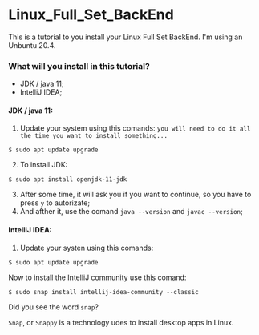 # Linux_Full_Set_BackEnd
This is a tutorial to you install your  Linux Full Set BackEnd. I'm using an Unbuntu 20.4.

### What will you install in this tutorial?
* JDK / java 11;
* IntelliJ IDEA;

#### JDK / java 11:
1. Update your system using this comands: `you will need to do it all the time you want to install something...`
```
$ sudo apt update upgrade
```
2. To install JDK:
``` 
$ sudo apt install openjdk-11-jdk
```
3. After some time, it will ask you if you want to continue, so you have to press ```y``` to autorizate;
4. And afther it, use the comand ```java --version``` and ```javac --version```;

#### IntelliJ IDEA:
1. Update your systen using this comands:
```
$ sudo apt update upgrade
```
Now to install the IntelliJ community use this comand:
```
$ sudo snap install intellij-idea-community --classic
```
Did you see the word `snap`?

`Snap`, or `Snappy` is a technology udes to install desktop apps in Linux.
